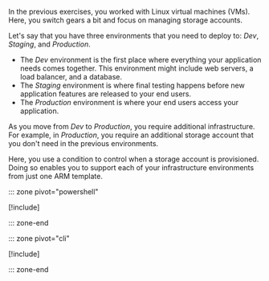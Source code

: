 In the previous exercises, you worked with Linux virtual machines (VMs). Here, you switch gears a bit and focus on managing storage accounts.

Let's say that you have three environments that you need to deploy to: _Dev_, _Staging_, and _Production_.

* The _Dev_ environment is the first place where everything your application needs comes together. This environment might include web servers, a load balancer, and a database.
* The _Staging_ environment is where final testing happens before new application features are released to your end users.
* The _Production_ environment is where your end users access your application.

As you move from _Dev_ to _Production_, you require additional infrastructure. For example, in _Production_, you require an additional storage account that you don't need in the previous environments.

Here, you use a condition to control when a storage account is provisioned. Doing so enables you to support each of your infrastructure environments from just one ARM template.

::: zone pivot="powershell"

[!include[](./powershell/7-exercise-conditions-powershell.md)]

::: zone-end

::: zone pivot="cli"

[!include[](./azcli/7-exercise-conditions-azcli.md)]

::: zone-end
